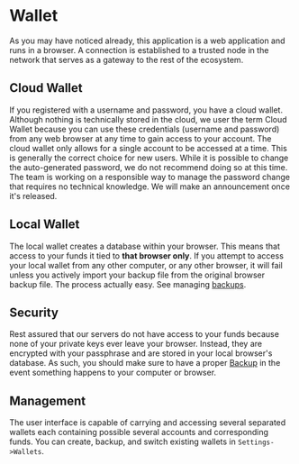 # Wallet

As you may have noticed already, this application is a web application and runs
in a browser. A connection is established to a trusted node in the network that
serves as a gateway to the rest of the ecosystem.

## Cloud Wallet

If you registered with a username and password, you have a cloud wallet. Although
nothing is technically stored in the cloud, we user the term Cloud Wallet because
you can use these credentials (username and password) from any web browser at any 
time to gain access to your account. The cloud wallet only allows for a single 
account to be accessed at a time. This is generally the correct choice for new users. 
While it is possible to change the auto-generated password, we do not recommend
doing so at this time. The team is working on a responsible way to manage the
password change that requires no technical knowledge. We will make an announcement
once it's released.

## Local Wallet

The local wallet creates a database within your browser. This means that access
to your funds it tied to **that browser only**. If you attempt to access your
local wallet from any other computer, or any other browser, it will fail unless
you actively import your backup file from the original browser backup file. The
process actually easy. See managing [backups](/help/introduction/backups).

## Security

Rest assured that our servers do not have access to your funds because none of
your private keys ever leave your browser. Instead, they are encrypted with your
passphrase and are stored in your local browser's database. As such, you should
make sure to have a proper [Backup](../introduction/backups.md) in the event
something happens to your computer or browser.

## Management

The user interface is capable of carrying and accessing several
separated wallets each containing possible several accounts and corresponding
funds. You can create, backup, and switch existing wallets in `Settings->Wallets`.
